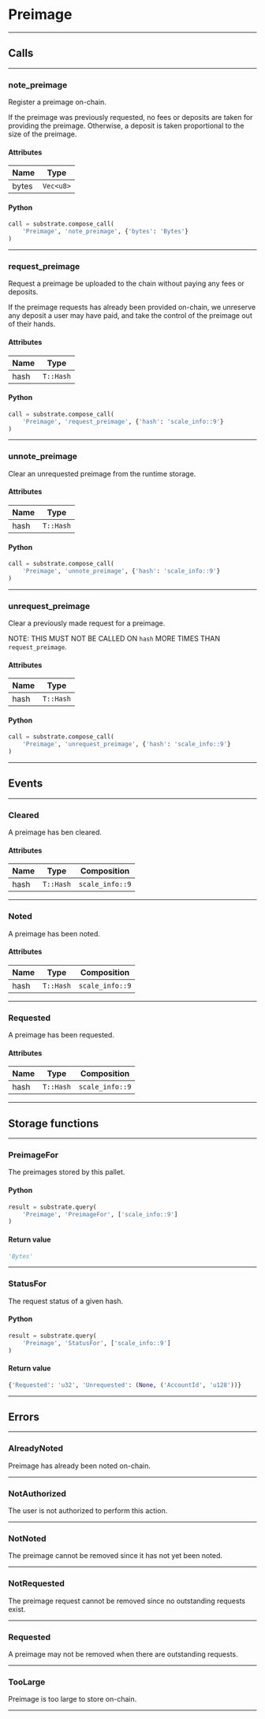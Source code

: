 
# Preimage

---------
## Calls

---------
### note_preimage
Register a preimage on-chain.

If the preimage was previously requested, no fees or deposits are taken for providing
the preimage. Otherwise, a deposit is taken proportional to the size of the preimage.
#### Attributes
| Name | Type |
| -------- | -------- | 
| bytes | `Vec<u8>` | 

#### Python
```python
call = substrate.compose_call(
    'Preimage', 'note_preimage', {'bytes': 'Bytes'}
)
```

---------
### request_preimage
Request a preimage be uploaded to the chain without paying any fees or deposits.

If the preimage requests has already been provided on-chain, we unreserve any deposit
a user may have paid, and take the control of the preimage out of their hands.
#### Attributes
| Name | Type |
| -------- | -------- | 
| hash | `T::Hash` | 

#### Python
```python
call = substrate.compose_call(
    'Preimage', 'request_preimage', {'hash': 'scale_info::9'}
)
```

---------
### unnote_preimage
Clear an unrequested preimage from the runtime storage.
#### Attributes
| Name | Type |
| -------- | -------- | 
| hash | `T::Hash` | 

#### Python
```python
call = substrate.compose_call(
    'Preimage', 'unnote_preimage', {'hash': 'scale_info::9'}
)
```

---------
### unrequest_preimage
Clear a previously made request for a preimage.

NOTE: THIS MUST NOT BE CALLED ON `hash` MORE TIMES THAN `request_preimage`.
#### Attributes
| Name | Type |
| -------- | -------- | 
| hash | `T::Hash` | 

#### Python
```python
call = substrate.compose_call(
    'Preimage', 'unrequest_preimage', {'hash': 'scale_info::9'}
)
```

---------
## Events

---------
### Cleared
A preimage has ben cleared.
#### Attributes
| Name | Type | Composition
| -------- | -------- | -------- |
| hash | `T::Hash` | ```scale_info::9```

---------
### Noted
A preimage has been noted.
#### Attributes
| Name | Type | Composition
| -------- | -------- | -------- |
| hash | `T::Hash` | ```scale_info::9```

---------
### Requested
A preimage has been requested.
#### Attributes
| Name | Type | Composition
| -------- | -------- | -------- |
| hash | `T::Hash` | ```scale_info::9```

---------
## Storage functions

---------
### PreimageFor
 The preimages stored by this pallet.

#### Python
```python
result = substrate.query(
    'Preimage', 'PreimageFor', ['scale_info::9']
)
```

#### Return value
```python
'Bytes'
```
---------
### StatusFor
 The request status of a given hash.

#### Python
```python
result = substrate.query(
    'Preimage', 'StatusFor', ['scale_info::9']
)
```

#### Return value
```python
{'Requested': 'u32', 'Unrequested': (None, ('AccountId', 'u128'))}
```
---------
## Errors

---------
### AlreadyNoted
Preimage has already been noted on-chain.

---------
### NotAuthorized
The user is not authorized to perform this action.

---------
### NotNoted
The preimage cannot be removed since it has not yet been noted.

---------
### NotRequested
The preimage request cannot be removed since no outstanding requests exist.

---------
### Requested
A preimage may not be removed when there are outstanding requests.

---------
### TooLarge
Preimage is too large to store on-chain.

---------